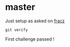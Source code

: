 # master

 Just setup as asked on [fracz](https://gitexercises.fracz.com/)

``` git verify ``` 

First challenge passed ! 
